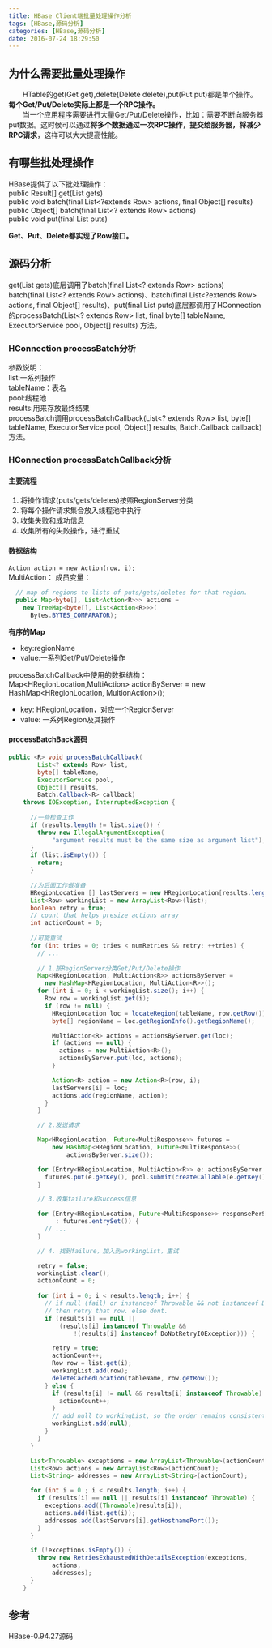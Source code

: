 ```yaml
---
title: HBase Client端批量处理操作分析
tags: [HBase,源码分析]
categories: [HBase,源码分析]
date: 2016-07-24 18:29:50
---
```

## 为什么需要批量处理操作
　　HTable的get(Get get),delete(Delete delete),put(Put put)都是单个操作。**每个Get/Put/Delete实际上都是一个RPC操作。**  
　　当一个应用程序需要进行大量Get/Put/Delete操作，比如：需要不断向服务器put数据。这时候可以通过**将多个数据通过一次RPC操作，提交给服务器，将减少RPC请求**，这样可以大大提高性能。
## 有哪些批处理操作
HBase提供了以下批处理操作：  
public Result[] get(List<Get> gets)  
public void batch(final List<?extends Row> actions, final Object[] results)  
public Object[] batch(final List<? extends Row> actions)  
public void put(final List<Put> puts)  

**Get、Put、Delete都实现了Row接口。**

## 源码分析
get(List<Get> gets)底层调用了batch(final List<? extends Row> actions)  
batch(final List<? extends Row> actions)、batch(final List<?extends Row> actions, final Object[] results)、put(final List<Put> puts)底层都调用了HConnection的processBatch(List<? extends Row> list, final byte[] tableName, ExecutorService pool, Object[] results) 方法。
### HConnection processBatch分析
参数说明：  
list:一系列操作  
tableName：表名  
pool:线程池  
results:用来存放最终结果  
processBatch调用processBatchCallback(List<? extends Row> list, byte[] tableName, ExecutorService pool, Object[] results, Batch.Callback<R> callback)方法。

### HConnection processBatchCallback分析
#### 主要流程  
1. 将操作请求(puts/gets/deletes)按照RegionServer分类  
2. 将每个操作请求集合放入线程池中执行  
3. 收集失败和成功信息  
4. 收集所有的失败操作，进行重试

#### 数据结构
<code>Action<R> action = new Action<R>(row, i);</code>  
MultiAction： 
成员变量：  
```java
  // map of regions to lists of puts/gets/deletes for that region.
  public Map<byte[], List<Action<R>>> actions =
    new TreeMap<byte[], List<Action<R>>>(
      Bytes.BYTES_COMPARATOR);
```   
**有序的Map**  
- key:regionName  
- value:一系列Get/Put/Delete操作  

processBatchCallback中使用的数据结构：  
Map<HRegionLocation,MultiAction<R>> actionByServer = new HashMap<HRegionLocation, MultionAction<R>>();  
- key: HRegionLocation，对应一个RegionServer  
- value: 一系列Region及其操作

#### processBatchBack源码
```java
public <R> void processBatchCallback(
        List<? extends Row> list,
        byte[] tableName,
        ExecutorService pool,
        Object[] results,
        Batch.Callback<R> callback)
    throws IOException, InterruptedException {
      
      //一些检查工作 
      if (results.length != list.size()) {
        throw new IllegalArgumentException(
            "argument results must be the same size as argument list");
      }
      if (list.isEmpty()) {
        return;
      }
		
	  //为后面工作做准备
      HRegionLocation [] lastServers = new HRegionLocation[results.length];
      List<Row> workingList = new ArrayList<Row>(list);
      boolean retry = true;
      // count that helps presize actions array
      int actionCount = 0;
	  
      //可能重试
      for (int tries = 0; tries < numRetries && retry; ++tries) {
		// ...
		
        // 1.按RegionServer分类Get/Put/Delete操作
        Map<HRegionLocation, MultiAction<R>> actionsByServer =
          new HashMap<HRegionLocation, MultiAction<R>>();
        for (int i = 0; i < workingList.size(); i++) {
          Row row = workingList.get(i);
          if (row != null) {
            HRegionLocation loc = locateRegion(tableName, row.getRow());
            byte[] regionName = loc.getRegionInfo().getRegionName();

            MultiAction<R> actions = actionsByServer.get(loc);
            if (actions == null) {
              actions = new MultiAction<R>();
              actionsByServer.put(loc, actions);
            }

            Action<R> action = new Action<R>(row, i);
            lastServers[i] = loc;
            actions.add(regionName, action);
          }
        }

        // 2.发送请求

        Map<HRegionLocation, Future<MultiResponse>> futures =
            new HashMap<HRegionLocation, Future<MultiResponse>>(
                actionsByServer.size());

        for (Entry<HRegionLocation, MultiAction<R>> e: actionsByServer.entrySet()) {
          futures.put(e.getKey(), pool.submit(createCallable(e.getKey(), e.getValue(), tableName)));
        }

        // 3.收集failure和success信息

        for (Entry<HRegionLocation, Future<MultiResponse>> responsePerServer
             : futures.entrySet()) {
          // ...
        }

		// 4. 找到failure，加入到workingList，重试

        retry = false;
        workingList.clear();
        actionCount = 0;
		
        for (int i = 0; i < results.length; i++) {
          // if null (fail) or instanceof Throwable && not instanceof DNRIOE
          // then retry that row. else dont.
          if (results[i] == null ||
              (results[i] instanceof Throwable &&
                  !(results[i] instanceof DoNotRetryIOException))) {

            retry = true;
            actionCount++;
            Row row = list.get(i);
            workingList.add(row);
            deleteCachedLocation(tableName, row.getRow());
          } else {
            if (results[i] != null && results[i] instanceof Throwable) {
              actionCount++;
            }
            // add null to workingList, so the order remains consistent with the original list argument.
            workingList.add(null);
          }
        }
      }

      List<Throwable> exceptions = new ArrayList<Throwable>(actionCount);
      List<Row> actions = new ArrayList<Row>(actionCount);
      List<String> addresses = new ArrayList<String>(actionCount);

      for (int i = 0 ; i < results.length; i++) {
        if (results[i] == null || results[i] instanceof Throwable) {
          exceptions.add((Throwable)results[i]);
          actions.add(list.get(i));
          addresses.add(lastServers[i].getHostnamePort());
        }
      }

      if (!exceptions.isEmpty()) {
        throw new RetriesExhaustedWithDetailsException(exceptions,
            actions,
            addresses);
      }
    }

```

## 参考
HBase-0.94.27源码


